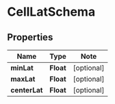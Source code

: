# CellLatSchema

## Properties

Name | Type | Note
---- | ---- | ----
**minLat** | **Float** | [optional] 
**maxLat** | **Float** | [optional] 
**centerLat** | **Float** | [optional] 

